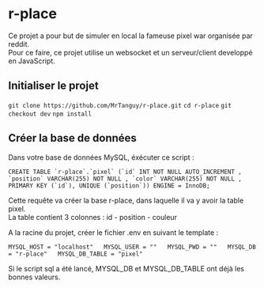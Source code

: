 # r-place

Ce projet a pour but de simuler en local la fameuse pixel war organisée par reddit. <br>
Pour ce faire, ce projet utilise un websocket et un serveur/client developpé en JavaScript.

## Initialiser le projet 

`git clone https://github.com/MrTanguy/r-place.git` 
`cd r-place`
`git checkout dev`
`npm install`

## Créer la base de données

Dans votre base de données MySQL, éxécuter ce script : 

```
CREATE TABLE `r-place`.`pixel` (`id` INT NOT NULL AUTO_INCREMENT , `position` VARCHAR(255) NOT NULL , `color` VARCHAR(255) NOT NULL , PRIMARY KEY (`id`), UNIQUE (`position`)) ENGINE = InnoDB;
```

Cette requête va créer la base r-place, dans laquelle il va y avoir la table pixel. <br>
La table contient 3 colonnes : id - position - couleur

A la racine du projet, créer le fichier .env en suivant le template : 

`
MYSQL_HOST = "localhost"  
MYSQL_USER = ""  
MYSQL_PWD = ""  
MYSQL_DB = "r-place"  
MYSQL_DB_TABLE = "pixel"
`

Si le script sql a été lancé, MYSQL_DB et MYSQL_DB_TABLE ont déjà les bonnes valeurs.





